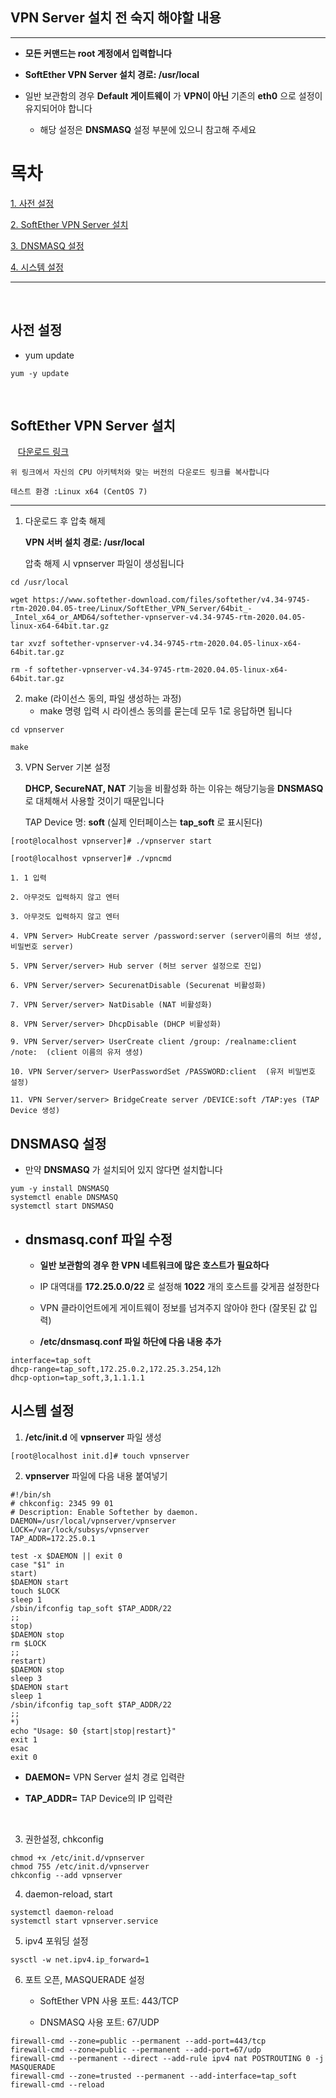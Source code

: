 ## __VPN Server 설치 전 숙지 해야할 내용__
- - -

* __모든 커맨드는 root 계정에서 입력합니다__

* __SoftEther VPN Server 설치 경로: /usr/local__

* 일반 보관함의 경우 __Default 게이트웨이__ 가 __VPN이 아닌__ 기존의 __eth0__ 으로 설정이 유지되어야 합니다

    * 해당 설정은 __DNSMASQ__ 설정 부분에 있으니 참고해 주세요


# __목차__

[1. 사전 설정](#사전-설정)
 
[2. SoftEther VPN Server 설치](#SoftEther-VPN-Server-설치)

[3. DNSMASQ 설정](#DNSMASQ-설정)

[4. 시스템 설정](#시스템-설정)
- - -
&nbsp;
## __사전 설정__

* yum update
<pre>
<code>yum -y update</code>
</pre>
&nbsp;
## __SoftEther VPN Server 설치__
&nbsp;&nbsp;&nbsp;[다운로드 링크](https://www.softether-download.com/en.aspx?product=softether)

    위 링크에서 자신의 CPU 아키텍처와 맞는 버전의 다운로드 링크를 복사합니다

    테스트 환경 :Linux x64 (CentOS 7)

- - -

1. 다운로드 후 압축 해제

    __VPN 서버 설치 경로: /usr/local__

    압축 해제 시 vpnserver 파일이 생성됩니다

<pre>
<code>cd /usr/local

wget https://www.softether-download.com/files/softether/v4.34-9745-rtm-2020.04.05-tree/Linux/SoftEther_VPN_Server/64bit_-_Intel_x64_or_AMD64/softether-vpnserver-v4.34-9745-rtm-2020.04.05-linux-x64-64bit.tar.gz

tar xvzf softether-vpnserver-v4.34-9745-rtm-2020.04.05-linux-x64-64bit.tar.gz

rm -f softether-vpnserver-v4.34-9745-rtm-2020.04.05-linux-x64-64bit.tar.gz</code>
</pre>

2. make (라이선스 동의, 파일 생성하는 과정)
    * make 명령 입력 시 라이센스 동의를 묻는데 모두 1로 응답하면 됩니다
<pre>
<code>cd vpnserver

make</code>
</pre>

3. VPN Server 기본 설정

    __DHCP, SecureNAT, NAT__ 기능을 비활성화 하는 이유는 해당기능을 __DNSMASQ__ 로 대체해서 사용할 것이기 때문입니다

    TAP Device 명: __soft__ (실제 인터페이스는 __tap_soft__ 로 표시된다)
<pre>
<code>[root@localhost vpnserver]# ./vpnserver start

[root@localhost vpnserver]# ./vpncmd

1. 1 입력

2. 아무것도 입력하지 않고 엔터

3. 아무것도 입력하지 않고 엔터

4. VPN Server> HubCreate server /password:server (server이름의 허브 생성, 비밀번호 server)

5. VPN Server/server> Hub server (허브 server 설정으로 진입)

6. VPN Server/server> SecurenatDisable (Securenat 비활성화)

7. VPN Server/server> NatDisable (NAT 비활성화)

8. VPN Server/server> DhcpDisable (DHCP 비활성화)

9. VPN Server/server> UserCreate client /group: /realname:client /note:  (client 이름의 유저 생성)

10. VPN Server/server> UserPasswordSet /PASSWORD:client  (유저 비밀번호 설정)

11. VPN Server/server> BridgeCreate server /DEVICE:soft /TAP:yes (TAP Device 생성)</code>
</pre>

## __DNSMASQ__ 설정

* 만약 __DNSMASQ__ 가 설치되어 있지 않다면 설치합니다
<pre>
<code>yum -y install DNSMASQ
systemctl enable DNSMASQ
systemctl start DNSMASQ</code>
</pre>

* ## __dnsmasq.conf 파일 수정__

    * __일반 보관함의 경우 한 VPN 네트워크에 많은 호스트가 필요하다__
    * IP 대역대를 __172.25.0.0/22__ 로 설정해 __1022__ 개의 호스트를 갖게끔 설정한다

    * VPN 클라이언트에게 게이트웨이 정보를 넘겨주지 않아야 한다 (잘못된 값 입력)
    * __/etc/dnsmasq.conf 파일 하단에 다음 내용 추가__
<pre>
<code>interface=tap_soft
dhcp-range=tap_soft,172.25.0.2,172.25.3.254,12h
dhcp-option=tap_soft,3,1.1.1.1</code>
</pre>

## __시스템 설정__

1. __/etc/init.d__ 에 __vpnserver__ 파일 생성
<pre>
<code>[root@localhost init.d]# touch vpnserver</code>
</pre>

2. __vpnserver__ 파일에 다음 내용 붙여넣기
<pre>
<code>#!/bin/sh
# chkconfig: 2345 99 01
# Description: Enable Softether by daemon.
DAEMON=/usr/local/vpnserver/vpnserver
LOCK=/var/lock/subsys/vpnserver
TAP_ADDR=172.25.0.1

test -x $DAEMON || exit 0
case "$1" in
start)
$DAEMON start
touch $LOCK
sleep 1
/sbin/ifconfig tap_soft $TAP_ADDR/22
;;
stop)
$DAEMON stop
rm $LOCK
;;
restart)
$DAEMON stop
sleep 3
$DAEMON start
sleep 1
/sbin/ifconfig tap_soft $TAP_ADDR/22
;;
*)
echo "Usage: $0 {start|stop|restart}"
exit 1
esac
exit 0</code>
</pre>
* __DAEMON=__ VPN Server 설치 경로 입력란

* __TAP_ADDR=__ TAP Device의 IP 입력란

&nbsp;

3. 권한설정, chkconfig
<pre>
<code>chmod +x /etc/init.d/vpnserver
chmod 755 /etc/init.d/vpnserver
chkconfig --add vpnserver</code>
</pre>

4. daemon-reload, start
<pre>
<code>systemctl daemon-reload
systemctl start vpnserver.service</code>
</pre>

5. ipv4 포워딩 설정
<pre>
<code>sysctl -w net.ipv4.ip_forward=1</code>
</pre>

6. 포트 오픈, MASQUERADE 설정

    * SoftEther VPN 사용 포트: 443/TCP

    * DNSMASQ 사용 포트: 67/UDP
<pre>
<code>firewall-cmd --zone=public --permanent --add-port=443/tcp
firewall-cmd --zone=public --permanent --add-port=67/udp
firewall-cmd --permanent --direct --add-rule ipv4 nat POSTROUTING 0 -j MASQUERADE
firewall-cmd --zone=trusted --permanent --add-interface=tap_soft
firewall-cmd --reload</code>
</pre>